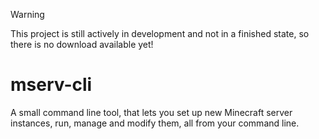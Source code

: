 > [!WARNING]
> This project is still actively in development and not in a finished state, so there is no download available yet!

# mserv-cli
A small command line tool, that lets you set up new Minecraft server instances, run, manage and modify them, all from your command line.
